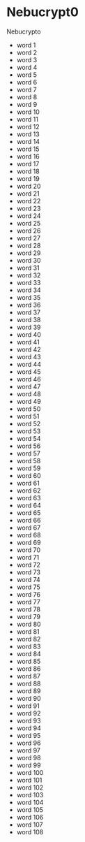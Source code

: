 # Nebucrypt0
Nebucrypto
- word 1
- word 2
- word 3
- word 4
- word 5
- word 6
- word 7
- word 8
- word 9
- word 10
- word 11
- word 12
- word 13
- word 14
- word 15
- word 16
- word 17
- word 18
- word 19
- word 20
- word 21
- word 22
- word 23
- word 24
- word 25
- word 26
- word 27
- word 28
- word 29
- word 30
- word 31
- word 32
- word 33
- word 34
- word 35
- word 36
- word 37
- word 38
- word 39
- word 40
- word 41
- word 42
- word 43
- word 44
- word 45
- word 46
- word 47
- word 48
- word 49
- word 50
- word 51
- word 52
- word 53
- word 54
- word 56
- word 57
- word 58
- word 59
- word 60
- word 61
- word 62
- word 63
- word 64
- word 65
- word 66
- word 67
- word 68
- word 69
- word 70
- word 71
- word 72
- word 73
- word 74
- word 75
- word 76
- word 77
- word 78
- word 79
- word 80
- word 81
- word 82
- word 83
- word 84
- word 85
- word 86
- word 87
- word 88
- word 89
- word 90
- word 91
- word 92
- word 93
- word 94
- word 95
- word 96
- word 97
- word 98
- word 99
- word 100
- word 101
- word 102
- word 103
- word 104
- word 105
- word 106
- word 107
- word 108
